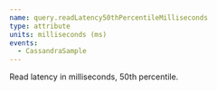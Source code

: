 ```yaml
---
name: query.readLatency50thPercentileMilliseconds
type: attribute
units: milliseconds (ms)
events:
  - CassandraSample
---
```


Read latency in milliseconds, 50th percentile.